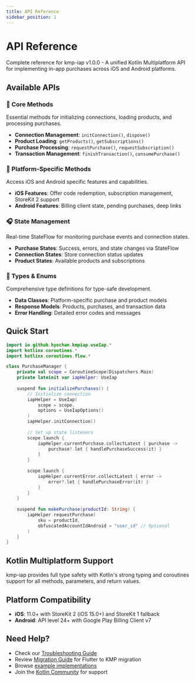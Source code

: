 ```yaml
---
title: API Reference
sidebar_position: 1
---
```


# API Reference

Complete reference for kmp-iap v1.0.0 - A unified Kotlin Multiplatform API for implementing in-app purchases across iOS and Android platforms.

## Available APIs

### 🏪 Core Methods
Essential methods for initializing connections, loading products, and processing purchases.

- **Connection Management**: `initConnection()`, `dispose()`
- **Product Loading**: `getProducts()`, `getSubscriptions()`
- **Purchase Processing**: `requestPurchase()`, `requestSubscription()`
- **Transaction Management**: `finishTransaction()`, `consumePurchase()`

### 📱 Platform-Specific Methods
Access iOS and Android specific features and capabilities.

- **iOS Features**: Offer code redemption, subscription management, StoreKit 2 support
- **Android Features**: Billing client state, pending purchases, deep links

### 🎧 State Management
Real-time StateFlow for monitoring purchase events and connection states.

- **Purchase States**: Success, errors, and state changes via StateFlow
- **Connection States**: Store connection status updates
- **Product States**: Available products and subscriptions

### 🔧 Types & Enums
Comprehensive type definitions for type-safe development.

- **Data Classes**: Platform-specific purchase and product models
- **Response Models**: Products, purchases, and transaction data
- **Error Handling**: Detailed error codes and messages

## Quick Start

```kotlin
import io.github.hyochan.kmpiap.useIap.*
import kotlinx.coroutines.*
import kotlinx.coroutines.flow.*

class PurchaseManager {
    private val scope = CoroutineScope(Dispatchers.Main)
    private lateinit var iapHelper: UseIap
    
    suspend fun initializePurchases() {
        // Initialize connection
        iapHelper = UseIap(
            scope = scope,
            options = UseIapOptions()
        )
        iapHelper.initConnection()
        
        // Set up state listeners
        scope.launch {
            iapHelper.currentPurchase.collectLatest { purchase ->
                purchase?.let { handlePurchaseSuccess(it) }
            }
        }
        
        scope.launch {
            iapHelper.currentError.collectLatest { error ->
                error?.let { handlePurchaseError(it) }
            }
        }
    }
    
    suspend fun makePurchase(productId: String) {
        iapHelper.requestPurchase(
            sku = productId,
            obfuscatedAccountIdAndroid = "user_id" // Optional
        )
    }
}
```

## Kotlin Multiplatform Support

kmp-iap provides full type safety with Kotlin's strong typing and coroutines support for all methods, parameters, and return values.

## Platform Compatibility

- **iOS**: 11.0+ with StoreKit 2 (iOS 15.0+) and StoreKit 1 fallback
- **Android**: API level 24+ with Google Play Billing Client v7

## Need Help?

- Check our [Troubleshooting Guide](../guides/troubleshooting.md)
- Review [Migration Guide](../migration/from-flutter.md) for Flutter to KMP migration
- Browse [example implementations](https://github.com/hyochan/kmp-iap/tree/main/example)
- Join the [Kotlin Community](https://kotlinlang.org/community/) for support